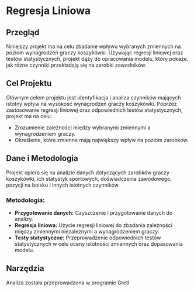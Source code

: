 # Regresja Liniowa

## Przegląd
Niniejszy projekt  ma na celu zbadanie wpływu wybranych zmiennych na poziom wynagrodzeń graczy koszykówki. Używając regresji liniowej oraz testów statystycznych, projekt dąży do opracowania modelu, który pokaże, jak różne czynniki przekładają się na zarobki zawodników.

## Cel Projektu
Głównym celem projektu jest identyfikacja i analiza czynników mających istotny wpływ na wysokość wynagrodzeń graczy koszykówki. Poprzez zastosowanie regresji liniowej oraz odpowiednich testów statystycznych, projekt ma na celu:
- Zrozumienie zależności między wybranymi zmiennymi a wynagrodzeniem graczy.
- Określenie, które zmienne mają największy wpływ na poziom zarobków.

## Dane i Metodologia
Projekt opiera się na analizie danych dotyczących zarobków graczy koszykówki, ich statystyk sportowych, doświadczenia zawodowego, pozycji na boisku i innych istotnych czynników. 

### Metodologia:
- **Przygotowanie danych:** Czyszczenie i przygotowanie danych do analizy.
- **Regresja liniowa:** Użycie regresji liniowej do zbadania zależności między zmiennymi niezależnymi a wynagrodzeniem graczy.
- **Testy statystyczne:** Przeprowadzenie odpowiednich testów statystycznych w celu oceny istotności zmiennych oraz dopasowania modelu.

## Narzędzia
Analiza została przeprowadzona w programie Gretl
